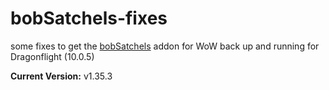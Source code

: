 # bobSatchels-fixes
some fixes to get the [bobSatchels](https://www.curseforge.com/wow/addons/bobsatchels) addon for WoW back up and running for Dragonflight (10.0.5)

**Current Version:** v1.35.3
